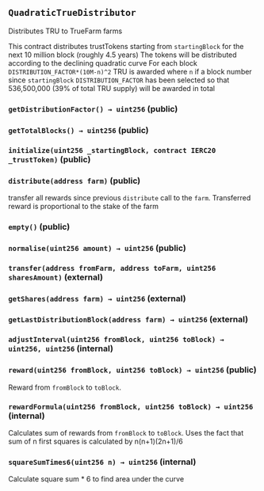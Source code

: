 ## `QuadraticTrueDistributor`

Distributes TRU to TrueFarm farms


This contract distributes trustTokens starting from `startingBlock` for the next 10 million block (roughly 4.5 years)
The tokens will be distributed according to the declining quadratic curve
For each block `DISTRIBUTION_FACTOR*(10M-n)^2` TRU is awarded where `n` if a block number since `startingBlock`
`DISTRIBUTION_FACTOR` has been selected so that 536,500,000 (39% of total TRU supply) will be awarded in total


### `getDistributionFactor() → uint256` (public)





### `getTotalBlocks() → uint256` (public)





### `initialize(uint256 _startingBlock, contract IERC20 _trustToken)` (public)





### `distribute(address farm)` (public)

transfer all rewards since previous `distribute` call to the `farm`.
Transferred reward is proportional to the stake of the farm



### `empty()` (public)





### `normalise(uint256 amount) → uint256` (public)





### `transfer(address fromFarm, address toFarm, uint256 sharesAmount)` (external)





### `getShares(address farm) → uint256` (external)





### `getLastDistributionBlock(address farm) → uint256` (external)





### `adjustInterval(uint256 fromBlock, uint256 toBlock) → uint256, uint256` (internal)





### `reward(uint256 fromBlock, uint256 toBlock) → uint256` (public)

Reward from `fromBlock` to `toBlock`.



### `rewardFormula(uint256 fromBlock, uint256 toBlock) → uint256` (internal)



Calculates sum of rewards from `fromBlock` to `toBlock`.
Uses the fact that sum of n first squares is calculated by n(n+1)(2n+1)/6


### `squareSumTimes6(uint256 n) → uint256` (internal)



Calculate square sum * 6 to find area under the curve



